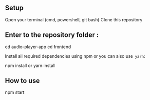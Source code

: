 ## Setup 
Open your terminal (cmd, powershell, git bash)
Clone this repository 


## Enter to the repository folder :

cd audio-player-app
cd frontend

Install all required dependencies using npm or you can also use` yarn`:

npm install or yarn install


## How to use 


npm start
